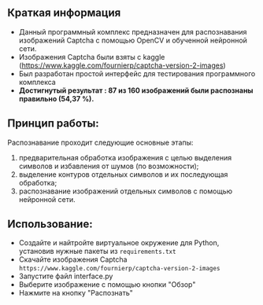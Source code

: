 ## Краткая информация
- Данный программный комплекс предназначен для распознавания изображений Captcha с помощью OpenCV и обученной нейронной сети.
- Изображения Captcha были взяты с kaggle (https://www.kaggle.com/fournierp/captcha-version-2-images)
- Был разработан простой интерфейс для тестирования программного комплекса
- **Достигнутый результат : 87 из 160 изображений были распознаны правильно (54,37 %).** 

## Принцип работы:
Распознавание проходит следующие основные этапы:
1.	предварительная обработка изображения с целью выделения символов и избавления от шумов (по возможности);
2.	выделение контуров отдельных символов и их последующая обработка;
3.	распознавание изображений отдельных символов с помощью нейронной сети.

## Использование:
- Создайте и найтройте виртуальное окружение для Python, 
установив нужные пакеты из `requirements.txt`
- Скачайте изображения Captcha `https://www.kaggle.com/fournierp/captcha-version-2-images`
- Запустите файл interface.py
- Выберите изображение с помощью кнопки "Обзор"
- Нажмите на кнопку "Распознать"